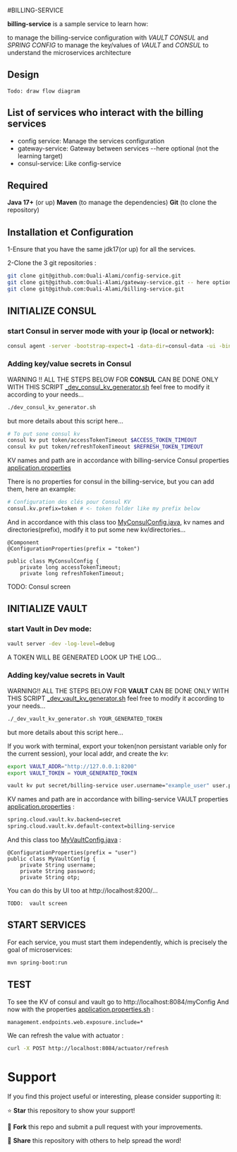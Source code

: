 #BILLING-SERVICE

**billing-service** is a sample service to learn how:

to manage the billing-service configuration with *VAULT* *CONSUL* and *SPRING CONFIG*
to manage the key/values of *VAULT* and *CONSUL*
to understand the microservices architecture

## Design

    Todo: draw flow diagram

## List of services who interact with the billing services 

- config service:  Manage the services configuration
- gateway-service: Gateway between services --here optional (not the learning target)
- consul-service: Like config-service

## Required

**Java 17+** (or up)
**Maven** (to manage the dependencies)
**Git** (to clone the repository)

## Installation et Configuration

1-Ensure that you have the same jdk17(or up) for all the services.

2-Clone the 3 git repositories :

```bash
git clone git@github.com:Ouali-Alami/config-service.git
git clone git@github.com:Ouali-Alami/gateway-service.git -- here optional (not the learning target)
git clone git@github.com:Ouali-Alami/billing-service.git
```

## INITIALIZE CONSUL

### start Consul in server mode with your ip (local or network):

```bash
consul agent -server -bootstrap-expect=1 -data-dir=consul-data -ui -bind=YOUR_IP
```
### Adding key/value secrets in Consul

WARNING !!
ALL THE STEPS BELOW FOR **CONSUL** CAN BE DONE ONLY WITH THIS SCRIPT [_dev_consul_kv_generator.sh](_dev_consul_kv_generator.sh) feel free to modify it according to your needs...
 ```bash
./dev_consul_kv_generator.sh
```
but more details about this script here...
 ```bash
# To put sone consul kv
consul kv put token/accessTokenTimeout $ACCESS_TOKEN_TIMEOUT
consul kv put token/refreshTokenTimeout $REFRESH_TOKEN_TIMEOUT
```

KV names and path are in accordance with billing-service Consul properties [application.properties](src/main/resources/application.properties)

There is no properties for consul in the billing-service, but you can add them, here an example:

```bash
# Configuration des clés pour Consul KV
consul.kv.prefix=token # <- token folder like my prefix below
```
And in accordance with this class too [MyConsulConfig.java](src/main/java/org/sid/billing/MyConsulConfig.java), kv names and directories(prefix), modify it to put some new kv/directories...
```code
@Component
@ConfigurationProperties(prefix = "token")

public class MyConsulConfig {
    private long accessTokenTimeout;
    private long refreshTokenTimeout;
```
TODO:  Consul screen

## INITIALIZE VAULT

### start Vault in Dev mode:

```bash
vault server -dev -log-level=debug
```
A TOKEN WILL BE GENERATED LOOK UP THE LOG...

### Adding key/value secrets in Vault

WARNING!! 
ALL THE STEPS BELOW FOR **VAULT** CAN BE DONE ONLY WITH THIS SCRIPT [_dev_vault_kv_generator.sh](_dev_vault_kv_generator.sh) feel free to modify it according to your needs...

 ```bash
./_dev_vault_kv_generator.sh YOUR_GENERATED_TOKEN
```
but more details about this script here...

If you work with terminal, export your token(non persistant variable only for the current session), your local addr, and create the kv:
```bash
export VAULT_ADDR="http://127.0.0.1:8200"
export VAULT_TOKEN = YOUR_GENERATED_TOKEN
```
```bash
vault kv put secret/billing-service user.username="example_user" user.password="example_password" user.opt="example_opt_value"
```
KV names and path are in accordance with billing-service VAULT properties [application.properties](src/main/resources/application.properties) :
```bash
spring.cloud.vault.kv.backend=secret
spring.cloud.vault.kv.default-context=billing-service
```
And this class too [MyVaultConfig.java](src/main/java/org/sid/billing/MyVaultConfig.java) :
```code
@ConfigurationProperties(prefix = "user")
public class MyVaultConfig {
    private String username;
    private String password;
    private String otp;
```
You can do this by  UI too at http://localhost:8200/...

    TODO:  vault screen 

## START SERVICES

For each service, you must start them independently, which is precisely the goal of microservices:
```bash
mvn spring-boot:run
```

## TEST
To see the KV of consul and vault go to http://localhost:8084/myConfig
And now with the properties [application.properties.sh](src/main/resources/application.properties) :
```bash
management.endpoints.web.exposure.include=*
```
We can refresh the value with actuator :
```bash
curl -X POST http://localhost:8084/actuator/refresh
```
# Support

If you find this project useful or interesting, please consider supporting it:

⭐ **Star** this repository to show your support!

🚀 **Fork** this repo and submit a pull request with your improvements.

📢 **Share** this repository with others to help spread the word!




